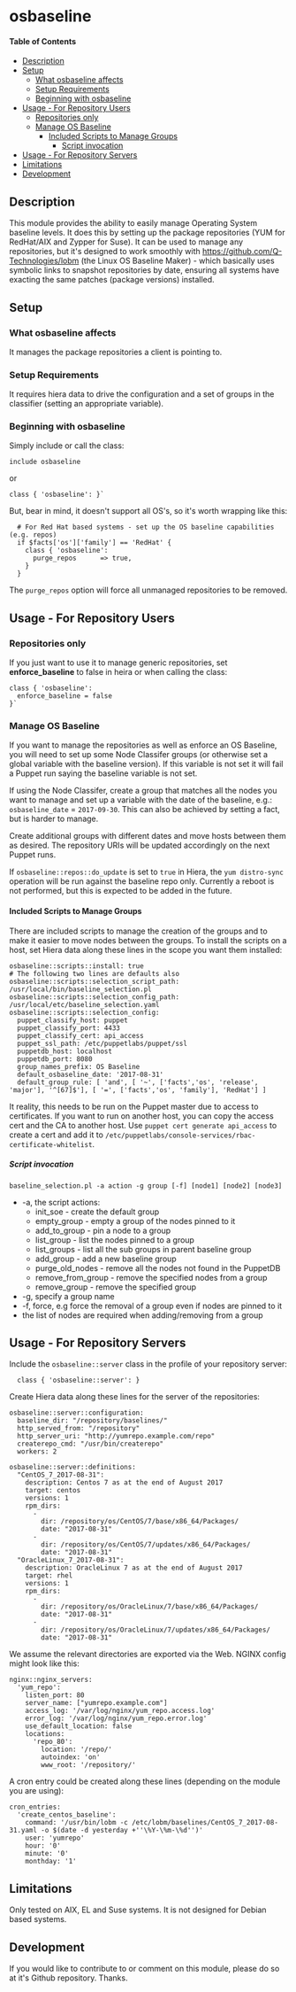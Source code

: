 # osbaseline

#### Table of Contents

<!-- vim-markdown-toc GFM -->

* [Description](#description)
* [Setup](#setup)
  * [What osbaseline affects](#what-osbaseline-affects)
  * [Setup Requirements](#setup-requirements)
  * [Beginning with osbaseline](#beginning-with-osbaseline)
* [Usage - For Repository Users](#usage---for-repository-users)
  * [Repositories only](#repositories-only)
  * [Manage OS Baseline](#manage-os-baseline)
    * [Included Scripts to Manage Groups](#included-scripts-to-manage-groups)
      * [Script invocation](#script-invocation)
* [Usage - For Repository Servers](#usage---for-repository-servers)
* [Limitations](#limitations)
* [Development](#development)

<!-- vim-markdown-toc -->

## Description

This module provides the ability to easily manage Operating System baseline levels.  It does 
this by setting up the package repositories (YUM for RedHat/AIX and Zypper for Suse).  It can 
be used to manage any repositories, but it's designed to work smoothly with https://github.com/Q-Technologies/lobm (the 
Linux OS Baseline Maker) - which basically uses symbolic links to snapshot repositories by date, ensuring all systems
have exacting the same patches (package versions) installed.

## Setup

### What osbaseline affects

It manages the package repositories a client is pointing to.

### Setup Requirements

It requires hiera data to drive the configuration and a set of groups in the classifier (setting an appropriate variable).

### Beginning with osbaseline

Simply include or call the class:
```
include osbaseline
```

or
```
class { 'osbaseline': }`
```

But, bear in mind, it doesn't support all OS's, so it's worth wrapping like this:
```
  # For Red Hat based systems - set up the OS baseline capabilities (e.g. repos)
  if $facts['os']['family'] == 'RedHat' {
    class { 'osbaseline': 
      purge_repos      => true,
    }
  }
```
The `purge_repos` option will force all unmanaged repositories to be removed.

## Usage - For Repository Users

### Repositories only

If you just want to use it to manage generic repositories, set **enforce_baseline** to false in heira or when calling the class:
```
class { 'osbaseline':
  enforce_baseline = false
}`
```

### Manage OS Baseline
If you want to manage the repositories as well as enforce an OS Baseline, you will need to set up some Node Classifer groups (or otherwise set
a global variable with the baseline version).  If this variable is not set it will fail a Puppet run saying the baseline variable is not set.

If using the Node Classifer, create a group that matches all the nodes you want to manage and set up a variable with the date of the 
baseline, e.g.: `osbaseline_date` = `2017-09-30`.  This can also be achieved by setting a fact, but is harder to manage.  

Create additional groups with different dates and move hosts between them as desired.  The repository URIs will be updated accordingly
on the next Puppet runs.

If `osbaseline::repos::do_update` is set to `true` in Hiera, the `yum distro-sync` operation will be run against the baseline repo only.
Currently a reboot is not performed, but this is expected to be added in the future.

#### Included Scripts to Manage Groups
There are included scripts to manage the creation of the groups and to make it easier to move nodes between the groups.  To install the scripts
on a host, set Hiera data along these lines in the scope you want them installed:
```
osbaseline::scripts::install: true
# The following two lines are defaults also
osbaseline::scripts::selection_script_path: /usr/local/bin/baseline_selection.pl
osbaseline::scripts::selection_config_path: /usr/local/etc/baseline_selection.yaml
osbaseline::scripts::selection_config:
  puppet_classify_host: puppet
  puppet_classify_port: 4433
  puppet_classify_cert: api_access
  puppet_ssl_path: /etc/puppetlabs/puppet/ssl
  puppetdb_host: localhost
  puppetdb_port: 8080
  group_names_prefix: OS Baseline
  default_osbaseline_date: '2017-08-31'
  default_group_rule: [ 'and', [ '~', ['facts','os', 'release', 'major'], '^[67]$'], [ '=', ['facts','os', 'family'], 'RedHat'] ]
```
It reality, this needs to be run on the Puppet master due to access to certificates.  If you want to run on another host, you can copy the 
access cert and the CA to another host.  Use `puppet cert generate api_access` to create a cert and add it to `/etc/puppetlabs/console-services/rbac-certificate-whitelist`.

##### Script invocation
```
baseline_selection.pl -a action -g group [-f] [node1] [node2] [node3]
```

* -a, the script actions:
  * init_soe - create the default group
  * empty_group - empty a group of the nodes pinned to it
  * add_to_group - pin a node to a group
  * list_group - list the nodes pinned to a group
  * list_groups - list all the sub groups in parent baseline group
  * add_group - add a new baseline group
  * purge_old_nodes - remove all the nodes not found in the PuppetDB
  * remove_from_group - remove the specified nodes from a group
  * remove_group - remove the specified group
* -g, specify a group name
* -f, force, e.g force the removal of a group even if nodes are pinned to it
* the list of nodes are required when adding/removing from a group

## Usage - For Repository Servers
Include the `osbaseline::server` class in the profile of your repository server:
```
  class { 'osbaseline::server': }
```

Create Hiera data along these lines for the server of the repositories:
```
osbaseline::server::configuration:
  baseline_dir: "/repository/baselines/"
  http_served_from: "/repository"
  http_server_uri: "http://yumrepo.example.com/repo"
  createrepo_cmd: "/usr/bin/createrepo"
  workers: 2

osbaseline::server::definitions:
  "CentOS_7_2017-08-31":
    description: Centos 7 as at the end of August 2017
    target: centos
    versions: 1 
    rpm_dirs:
      -
        dir: /repository/os/CentOS/7/base/x86_64/Packages/
        date: "2017-08-31"
      -
        dir: /repository/os/CentOS/7/updates/x86_64/Packages/
        date: "2017-08-31"
  "OracleLinux_7_2017-08-31":
    description: OracleLinux 7 as at the end of August 2017
    target: rhel
    versions: 1 
    rpm_dirs:
      -
        dir: /repository/os/OracleLinux/7/base/x86_64/Packages/
        date: "2017-08-31"
      -
        dir: /repository/os/OracleLinux/7/updates/x86_64/Packages/
        date: "2017-08-31"
```
We assume the relevant directories are exported via the Web.  NGINX config might look like this:
```
nginx::nginx_servers:
  'yum_repo':
    listen_port: 80
    server_name: ["yumrepo.example.com"]
    access_log: '/var/log/nginx/yum_repo.access.log'
    error_log: '/var/log/nginx/yum_repo.error.log'
    use_default_location: false
    locations:
      'repo_80':
        location: '/repo/'
        autoindex: 'on'
        www_root: '/repository/'
```
A cron entry could be created along these lines (depending on the module you are using):
```
cron_entries:
  'create_centos_baseline':
    command: '/usr/bin/lobm -c /etc/lobm/baselines/CentOS_7_2017-08-31.yaml -o $(date -d yesterday +''\%Y-\%m-\%d'')'
    user: 'yumrepo'
    hour: '0'
    minute: '0'
    monthday: '1'
```


## Limitations

Only tested on AIX, EL and Suse systems.  It is not designed for Debian based systems.

## Development

If you would like to contribute to or comment on this module, please do so at it's Github repository.  Thanks.

